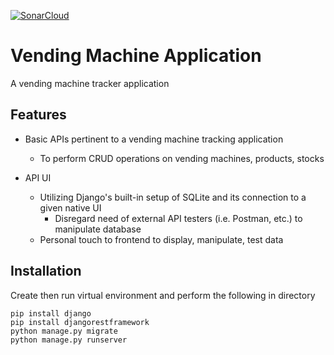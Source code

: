 [![SonarCloud](https://sonarcloud.io/images/project_badges/sonarcloud-white.svg)](https://sonarcloud.io/summary/new_code?id=qwertybee_vending_machine_app)

# Vending Machine Application
A vending machine tracker application

## Features
- Basic APIs pertinent to a vending machine tracking application
  - To perform CRUD operations on vending machines, products, stocks

- API UI
  - Utilizing Django's built-in setup of SQLite and its connection to a given native UI
    - Disregard need of external API testers (i.e. Postman, etc.) to manipulate database
  - Personal touch to frontend to display, manipulate, test data

## Installation
Create then run virtual environment and perform the following in directory
```
pip install django
pip install djangorestframework
python manage.py migrate
python manage.py runserver
```
